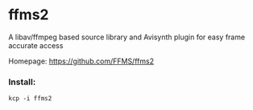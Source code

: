 # ffms2
A libav/ffmpeg based source library and Avisynth plugin for easy frame accurate access

Homepage: https://github.com/FFMS/ffms2

### Install:
```
kcp -i ffms2
```
